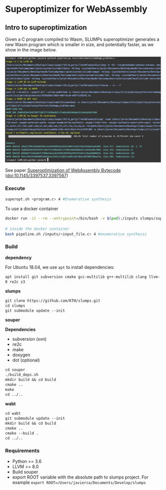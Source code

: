 # Superoptimizer for WebAssembly


## Intro to superoptimization

Given a C program compiled to Wasm, SLUMPs superoptimizer generates a new Wasm program which is smaller in size, and potentially faster, as we show in the image below.

![pass](docs/pass.png)

See paper [Superoptimization of WebAssembly Bytecode](http://arxiv.org/pdf/2002.10213) ([doi:10.1145/3397537.3397567](https://doi.org/10.1145/3397537.3397567))

### Execute
```bash
superopt.sh <program.c> 4 #Enumerative synthesis
```

To use a docker container

```bash
docker run -it --rm --entrypoint=/bin/bash -v $(pwd):/inputs slumps/superoptimizer:latest #CEGIS

# inside the docker container
bash pipeline.sh /inputs/<input_file.c> 4 #enumerative synthesis
```

### Build

__dependency__

For Ubuntu 18.04, we use `apt` to install dependencies:
```
apt install git subversion cmake gcc-multilib g++-multilib clang llvm-8 re2c z3
```

__slumps__

```
git clone https://github.com/KTH/slumps.git
cd slumps
git submodule update --init
```

__souper__

**Dependencies**
 - subversion (svn)
 - re2c
 - make
 - doxygen
 - dot (optional)

```
cd souper
./build_deps.sh
mkdir build && cd build
cmake ..
make
cd ../..
```

__wabt__

```
cd wabt
git submodule update --init
mkdir build && cd build
cmake ..
cmake --build .
cd ../..
```

### Requirements

- Python >= 3.6
- LLVM >= 8.0
- Build souper
- export ROOT variable with the absolute path to slumps project. For example ```export ROOT=/Users/javierca/Documents/Develop/slumps```

